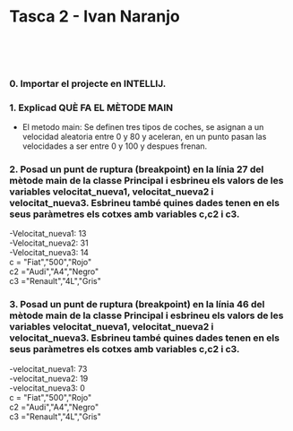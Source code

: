 # Tasca 2  - Ivan Naranjo
<br>
<br>
<br>

### 0. Importar el projecte en INTELLIJ.  


### 1. Explicad QUÈ FA EL MÈTODE MAIN 
- El metodo main:
Se definen tres tipos de coches, 
se asignan a un velocidad aleatoria entre 0 y 80 y aceleran, en un punto pasan las velocidades a ser entre 0 y 100 y despues frenan.  
### 2. Posad un punt de ruptura (breakpoint) en la línia 27 del mètode main de la classe Principal i esbrineu els valors de les variables velocitat_nueva1, velocitat_nueva2 i velocitat_nueva3. Esbrineu també quines dades tenen en els seus paràmetres els cotxes amb variables c,c2 i c3.  
-Velocitat_nueva1: 13  
-Velocitat_nueva2: 31  
-Velocitat_nueva3: 14  
c = "Fiat","500","Rojo"  
c2 ="Audi","A4","Negro"  
c3 ="Renault","4L","Gris"  
### 3. Posad un punt de ruptura (breakpoint) en la línia 46 del mètode main de la classe Principal i esbrineu els valors de les variables velocitat_nueva1, velocitat_nueva2 i velocitat_nueva3. Esbrineu també quines dades tenen en els seus paràmetres els cotxes amb variables c,c2 i c3.  
-velocitat_nueva1: 73  
-velocitat_nueva2: 19  
-velocitat_nueva3: 0  
c = "Fiat","500","Rojo"  
c2 ="Audi","A4","Negro"  
c3 ="Renault","4L","Gris"  
